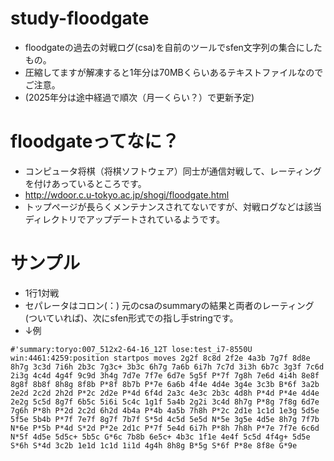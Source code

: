 # study-floodgate

- floodgateの過去の対戦ログ(csa)を自前のツールでsfen文字列の集合にしたもの。<br />
- 圧縮してますが解凍すると1年分は70MBくらいあるテキストファイルなのでご注意。<br />
- (2025年分は途中経過で順次（月一くらい？）で更新予定)<br />

# floodgateってなに？
- コンピュータ将棋（将棋ソフトウェア）同士が通信対戦して、レーティングを付けあっているところです。<br />
- http://wdoor.c.u-tokyo.ac.jp/shogi/floodgate.html<br />
- トップページが長らくメンテナンスされてないですが、対戦ログなどは該当ディレクトリでアップデートされているようです。<br />

# サンプル
- 1行1対戦
- セパレータはコロン(：) 元のcsaのsummaryの結果と両者のレーティング(ついていれば)、次にsfen形式での指し手stringです。<br/>
- ↓例 <bt/>

```
#'summary:toryo:007_512x2-64-16_12T lose:test_i7-8550U win:4461:4259:position startpos moves 2g2f 8c8d 2f2e 4a3b 7g7f 8d8e 8h7g 3c3d 7i6h 2b3c 7g3c+ 3b3c 6h7g 7a6b 6i7h 7c7d 3i3h 6b7c 3g3f 7c6d 2i3g 4c4d 4g4f 9c9d 3h4g 7d7e 7f7e 6d7e 5g5f P*7f 7g8h 7e6d 4i4h 8e8f 8g8f 8b8f 8h8g 8f8b P*8f 8b7b P*7e 6a6b 4f4e 4d4e 3g4e 3c3b B*6f 3a2b 2e2d 2c2d 2h2d P*2c 2d2e P*4d 6f4d 2a3c 4e3c 2b3c 4d8h P*4d P*4e 4d4e 2e2g 5c5d 8g7f 6b5c 5i6i 5c4c 1g1f 5a4b 2g2i 3c4d 8h7g P*8g 7f8g 6d7e 7g6h P*8h P*2d 2c2d 6h2d 4b4a P*4b 4a5b 7h8h P*2c 2d1e 1c1d 1e3g 5d5e 5f5e 5b4b P*7f 7e7f 8g7f 7b7f S*5d 4c5d 5e5d N*5e 3g5e 4d5e 8h7g 7f7b N*6e P*5b P*4d S*2d P*2e 2d1c P*7f 5e4d 6i7h P*8h 7h8h P*7e 7f7e 6c6d N*5f 4d5e 5d5c+ 5b5c G*6c 7b8b 6e5c+ 4b3c 1f1e 4e4f 5c5d 4f4g+ 5d5e S*6h S*4d 3c2b 1e1d 1c1d 1i1d 4g4h 8h8g B*5g S*6f P*8e 8f8e G*9e
```
